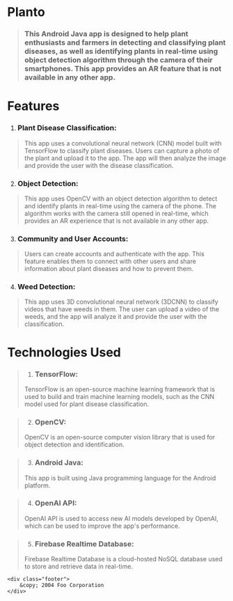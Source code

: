 # Planto
>    ### This Android Java app is designed to help plant enthusiasts and farmers in detecting and classifying plant diseases, as well as identifying plants in real-time using object detection algorithm through the camera of their smartphones. This app provides an AR feature that is not available in any other app.

# Features 
1.   ### Plant Disease Classification: 
>    This app uses a convolutional neural network (CNN) model built with TensorFlow to classify plant diseases. Users can capture a photo of the plant and upload it to the app. The app will then analyze the image and provide the user with the disease classification.

2.   ### Object Detection: 
>    This app uses OpenCV with an object detection algorithm to detect and identify plants in real-time using the camera of the phone. The algorithm works with the camera still opened in real-time, which provides an AR experience that is not available in any other app.

3.   ### Community and User Accounts: 
>    Users can create accounts and authenticate with the app. This feature enables them to connect with other users and share information about plant diseases and how to prevent them.

4.   ### Weed Detection:
>    This app uses 3D convolutional neural network (3DCNN) to classify videos that have weeds in them. The user can upload a video of the weeds, and the app will analyze it and provide the user with the classification.

# Technologies Used
> 1.   ### TensorFlow: 
>    TensorFlow is an open-source machine learning framework that is used to build and train machine learning models, such as the CNN model used for plant disease classification.

> 2.   ### OpenCV: 
>    OpenCV is an open-source computer vision library that is used for object detection and identification.

> 3.   ### Android Java: 
>    This app is built using Java programming language for the Android platform.

> 4.   ### OpenAI API: 
>    OpenAI API is used to access new AI models developed by OpenAI, which can be used to improve the app's performance.

> 5.   ### Firebase Realtime Database: 
>    Firebase Realtime Database is a cloud-hosted NoSQL database used to store and retrieve data in real-time.
<pre><code>&lt;div class="footer"&gt;
    &amp;copy; 2004 Foo Corporation
&lt;/div&gt;
</code></pre>
